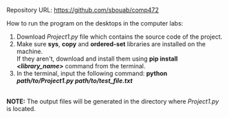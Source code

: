<!--CURRENTLY PRIVATE-->
Repository URL: https://github.com/sbouab/comp472
<br>
<!--MODIFY WHEN TESTED ON LAB COMPUTERS-->
How to run the program on the desktops in the computer labs:
<br>
1) Download <i>Project1.py</i> file which contains the source code of the project.
2) Make sure <b>sys</b>, <b>copy</b> and <b>ordered-set</b> libraries are installed on the machine.<br>
   If they aren't, download and install them using <b>pip install <i><library_name></i></b> command from the terminal.
3) In the terminal, input the following command: <b>python <i>path/to/Project1.py path/to/test_file.txt</i></b>
<br>
<b>NOTE:</b> The output files will be generated in the directory where <i>Project1.py</i> is located.
